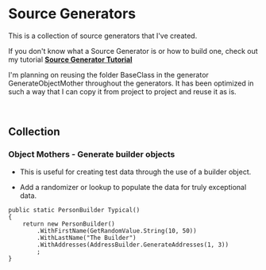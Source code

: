 # Source Generators

This is a collection of source generators that I've created.  

If you don't know what a Source Generator is or how to build one, check out my tutorial **[Source Generator Tutorial](https://github.com/WebbertSolutions/SourceGeneratorTutorial)**

I'm planning on reusing the folder BaseClass in the generator GenerateObjectMother throughout the generators.  It has been optimized in such a way that I can copy it from project to project and reuse it as is.

<br/>

## Collection 

### Object Mothers - Generate builder objects

- This is useful for creating test data through the use of a builder object.
	
- Add a randomizer or lookup to populate the data for truly exceptional data.
	
 
````
public static PersonBuilder Typical()
{
    return new PersonBuilder()
        .WithFirstName(GetRandomValue.String(10, 50))
        .WithLastName("The Builder")
        .WithAddresses(AddressBuilder.GenerateAddresses(1, 3))
        ;
}
````

